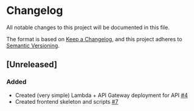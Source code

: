 # Changelog
All notable changes to this project will be documented in this file.

The format is based on [Keep a Changelog](https://keepachangelog.com/en/1.0.0/),
and this project adheres to [Semantic Versioning](https://semver.org/spec/v2.0.0.html).

## [Unreleased]
### Added
- Created (very simple) Lambda + API Gateway deployment for API [#4](https://github.com/jisantuc/whale-sharks-pool/pull/4)
- Created frontend skeleton and scripts [#7](https://github.com/jisantuc/whale-sharks-pool/pull/7)
